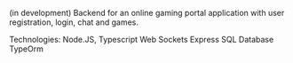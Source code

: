 (in development)
Backend for an online gaming portal application with user registration, login, chat and games.

Technologies:
Node.JS,
Typescript
Web Sockets
Express
SQL Database
TypeOrm